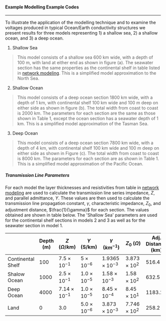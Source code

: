 <!-- 
Author(s): Shibaji Chakraborty, Xueling Shi

Disclaimer:
SCUBAS is under the MIT license found in the root directory LICENSE.md 
Everyone is permitted to copy and distribute verbatim copies of this license 
document.

This version of the MIT Public License incorporates the terms
and conditions of MIT General Public License.
-->
#### Example Modelling Example Codes
---
To illustrate the application of the modelling technique and to examine the voltages produced in typical Ocean/Earth conductivity structures we present results for three models representing 1) a shallow sea, 2) a shallow ocean, and 3) a deep ocean.

1. Shallow Sea
> This model consists of a shallow sea 600 km wide, with a depth of 100 m, with land at either end  as shown in figure (a). The seawater section has the same properties as the continental shelf in table listed in [network modeling](netmodel.md). This is a simplified model approximation to the North Sea.

2. Shallow Ocean
> This model consists of a deep ocean section 1800 km wide, with a depth of 1 km, with continental shelf 100 km wide and 100 m deep on either side as shown in figure (b). The total width from coast to coast is 2000 km. The parameters for each section are the same as those shown in Table 1, except the ocean section has a seawater depth of 1 km. This is a simplified model approximation of the Tasman Sea.

3. Deep Ocean
> This model consists of a deep ocean section 7800 km wide, with a depth of 4 km, with continental shelf 100 km wide and 100 m deep on either side as shown in Figure (c). The total width from coast to coast is 8000 km. The parameters for each section are as shown in Table 1. This is a simplified model approximation of the Pacific Ocean.

##### Transmission Line Parameters 
For each model the layer thicknesses and resistivities from table in [network modeling](netmodel.md) are used to calculate the transmission line series impedance, $Z$, and parallel admittance, $Y$. These values are then used to calculate the transmission line propagation constant, $\gamma$, characteristic impedance, $Z_0$, and adjustment distance, $\frac{1}{\gamma}$ for each section. The values obtained are shown in table below. The 'Shallow Sea' parameters are used for the continental shelf sections in models 2 and 3 as well as for the seawater section in model 1.

|                    | Depth (m) | $Z$ ($\Omega/km$) | $Y$ (S/km) | $\gamma$ ($km^{-1}$) | $Z_0$ ($\Omega$) | Adj. Distance (km) |
| ------------------ | --------- | ----------------- | ---------- | -------------------- | ---------------- | ------------------ |
| Continental Shelf  | 100       | $7.5\times 10^{-1}$ | $5\times 10^{-6}$ | $1.9365\times 10^{-3}$ | $3.873\times 10^{2}$ | 516.4 |
| Shalow Ocean  | 1000       | $2.5\times 10^{-1}$ | $1.0\times 10^{-5}$ | $1.58\times 10^{-3}$ | $1.58\times 10^{2}$ | 632.5 |
| Deep Ocean  | 4000       | $7.14\times 10^{-1}$ | $1.0\times 10^{-5}$ | $8.45\times 10^{-4}$ | $8.45\times 10^{1}$ | 1183.2 |
| Land  | 0       | 3.0 | $5.0\times 10^{-6}$ | $3.873\times 10^{-3}$ | $7.746\times 10^{2}$ | 258.2 |

